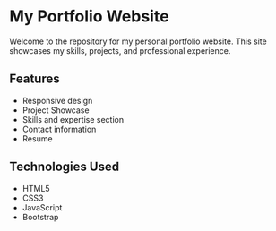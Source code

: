 # My Portfolio Website

Welcome to the repository for my personal portfolio website. This site showcases my skills, projects, and professional experience.

## Features

- Responsive design
- Project Showcase
- Skills and expertise section
- Contact information
- Resume

## Technologies Used

- HTML5
- CSS3
- JavaScript
- Bootstrap

